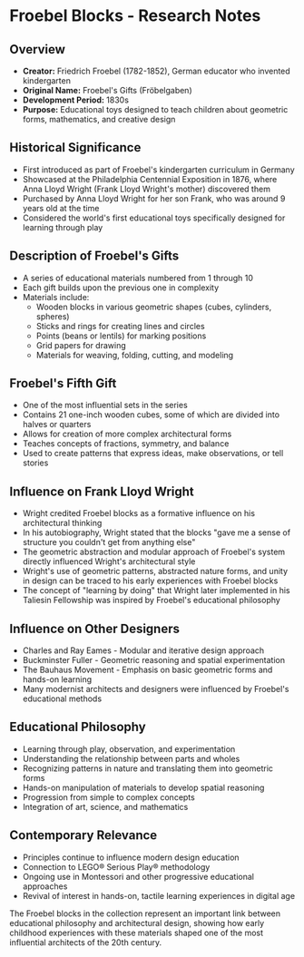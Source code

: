 # Froebel Blocks - Research Notes

## Overview
- **Creator:** Friedrich Froebel (1782-1852), German educator who invented kindergarten
- **Original Name:** Froebel's Gifts (Fröbelgaben)
- **Development Period:** 1830s
- **Purpose:** Educational toys designed to teach children about geometric forms, mathematics, and creative design

## Historical Significance
- First introduced as part of Froebel's kindergarten curriculum in Germany
- Showcased at the Philadelphia Centennial Exposition in 1876, where Anna Lloyd Wright (Frank Lloyd Wright's mother) discovered them
- Purchased by Anna Lloyd Wright for her son Frank, who was around 9 years old at the time
- Considered the world's first educational toys specifically designed for learning through play

## Description of Froebel's Gifts
- A series of educational materials numbered from 1 through 10
- Each gift builds upon the previous one in complexity
- Materials include:
  - Wooden blocks in various geometric shapes (cubes, cylinders, spheres)
  - Sticks and rings for creating lines and circles
  - Points (beans or lentils) for marking positions
  - Grid papers for drawing
  - Materials for weaving, folding, cutting, and modeling

## Froebel's Fifth Gift
- One of the most influential sets in the series
- Contains 21 one-inch wooden cubes, some of which are divided into halves or quarters
- Allows for creation of more complex architectural forms
- Teaches concepts of fractions, symmetry, and balance
- Used to create patterns that express ideas, make observations, or tell stories

## Influence on Frank Lloyd Wright
- Wright credited Froebel blocks as a formative influence on his architectural thinking
- In his autobiography, Wright stated that the blocks "gave me a sense of structure you couldn't get from anything else"
- The geometric abstraction and modular approach of Froebel's system directly influenced Wright's architectural style
- Wright's use of geometric patterns, abstracted nature forms, and unity in design can be traced to his early experiences with Froebel blocks
- The concept of "learning by doing" that Wright later implemented in his Taliesin Fellowship was inspired by Froebel's educational philosophy

## Influence on Other Designers
- Charles and Ray Eames - Modular and iterative design approach
- Buckminster Fuller - Geometric reasoning and spatial experimentation
- The Bauhaus Movement - Emphasis on basic geometric forms and hands-on learning
- Many modernist architects and designers were influenced by Froebel's educational methods

## Educational Philosophy
- Learning through play, observation, and experimentation
- Understanding the relationship between parts and wholes
- Recognizing patterns in nature and translating them into geometric forms
- Hands-on manipulation of materials to develop spatial reasoning
- Progression from simple to complex concepts
- Integration of art, science, and mathematics

## Contemporary Relevance
- Principles continue to influence modern design education
- Connection to LEGO® Serious Play® methodology
- Ongoing use in Montessori and other progressive educational approaches
- Revival of interest in hands-on, tactile learning experiences in digital age

The Froebel blocks in the collection represent an important link between educational philosophy and architectural design, showing how early childhood experiences with these materials shaped one of the most influential architects of the 20th century.

